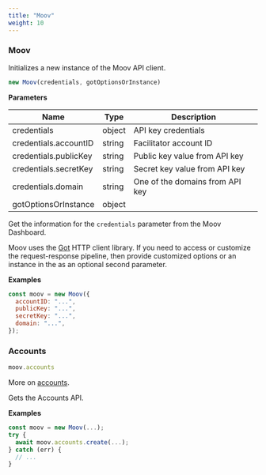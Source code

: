 ```yaml
---
title: "Moov"
weight: 10
---
```


### Moov


Initializes a new instance of the Moov API client.

```javascript
new Moov(credentials, gotOptionsOrInstance)
```

**Parameters**

| Name | Type | Description |
| ---- | ---- | ----------- |
| credentials |  object | API key credentials |
| credentials.accountID |  string | Facilitator account ID |
| credentials.publicKey |  string | Public key value from API key |
| credentials.secretKey |  string | Secret key value from API key |
| credentials.domain |  string | One of the domains from API key |
| gotOptionsOrInstance |  object |  |




Get the information for the `credentials` parameter from the Moov
Dashboard.

Moov uses the [Got](https://github.com/sindresorhus/got) HTTP client
library. If you need to access or customize the request-response pipeline,
then provide customized options or an instance in the
as an optional second parameter.

**Examples**

```javascript
const moov = new Moov({
  accountID: "...",
  publicKey: "...",
  secretKey: "...",
  domain: "...",
});
```


### Accounts

```javascript
moov.accounts
```

More on [accounts](accounts).

Gets the Accounts API.

 

**Examples**

```javascript
const moov = new Moov(...);
try {
  await moov.accounts.create(...);
} catch (err) {
  // ...
}
```






